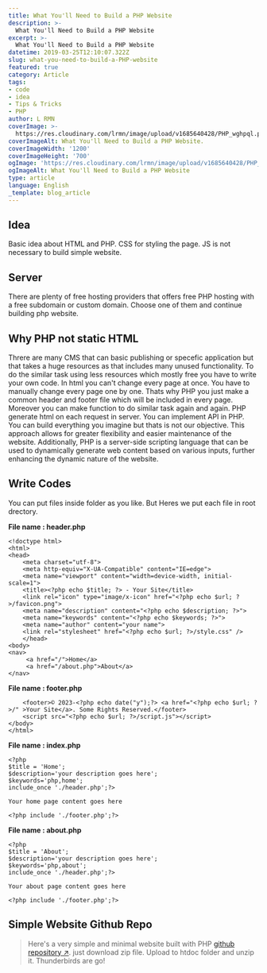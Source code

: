 ```yaml
---
title: What You'll Need to Build a PHP Website
description: >- 
  What You'll Need to Build a PHP Website
excerpt: >-
  What You'll Need to Build a PHP Website
datetime: 2019-03-25T12:10:07.322Z
slug: what-you-need-to-build-a-PHP-website
featured: true
category: Article
tags:
- code
- idea
- Tips & Tricks
- PHP
author: L RMN
coverImage: >-
  https://res.cloudinary.com/lrmn/image/upload/v1685640428/PHP_wghpql.png
coverImageAlt: What You'll Need to Build a PHP Website.
coverImageWidth: '1200'
coverImageHeight: '700'
ogImage: 'https://res.cloudinary.com/lrmn/image/upload/v1685640428/PHP_wghpql.png'
ogImageAlt: What You'll Need to Build a PHP Website
type: article
language: English
_template: blog_article
---
```




## Idea
Basic idea about HTML and PHP. CSS for styling the page. JS is not necessary to build simple website.

## Server
There are plenty of free hosting providers that offers free PHP hosting with a free subdomain or custom domain. Choose one of them and continue building php website.

## Why PHP not static HTML
Threre are many CMS that can basic publishing or specefic application but that takes a huge resources as that includes many unused functionality. To do the similar task using less resources which mostly free you have to write your own code. In html you can't change every page at once. You have to manually change every page one by one. Thats why PHP you just make a common header and footer file which will be included in every page. Moreover you can make function to do similar task again and again. PHP generate html on each request in server. You can implement API in PHP. You can build everything you imagine but thats is not our objective. This approach allows for greater flexibility and easier maintenance of the website. Additionally, PHP is a server-side scripting language that can be used to dynamically generate web content based on various inputs, further enhancing the dynamic nature of the website.

## Write Codes
You can put files inside folder as you like. But Heres we put each file in root drectory.

**File name : header.php**

```header.php
<!doctype html>
<html>
<head>
    <meta charset="utf-8">
    <meta http-equiv="X-UA-Compatible" content="IE=edge">
    <meta name="viewport" content="width=device-width, initial-scale=1">
    <title><?php echo $title; ?> - Your Site</title>
    <link rel="icon" type="image/x-icon" href="<?php echo $url; ?>/favicon.png">
    <meta name="description" content="<?php echo $description; ?>">
    <meta name="keywords" content="<?php echo $keywords; ?>">
    <meta name="author" content="your name">
    <link rel="stylesheet" href="<?php echo $url; ?>/style.css" />
    </head>
<body>
<nav>
     <a href="/">Home</a>
     <a href="/about.php">About</a>
</nav>
```

**File name : footer.php**

```footer.php
    <footer>© 2023-<?php echo date("y");?> <a href="<?php echo $url; ?>/" >Your Site</a>. Some Rights Reserved.</footer>
    <script src="<?php echo $url; ?>/script.js"></script>
</body>
</html>
```

**File name : index.php**

```index.php
<?php 
$title = 'Home';
$description='your description goes here';
$keywords='php,home';
include_once './header.php';?>

Your home page content goes here

<?php include './footer.php';?>
```

**File name : about.php**

```about.php
<?php 
$title = 'About';
$description='your description goes here';
$keywords='php,about';
include_once './header.php';?>

Your about page content goes here

<?php include './footer.php';?>
```

## Simple Website Github Repo
>Here's a very simple and minimal website built with PHP [github repository ↗](https://github.com/lrmn7). just download zip file. Upload to htdoc folder and unzip it. Thunderbirds are go!